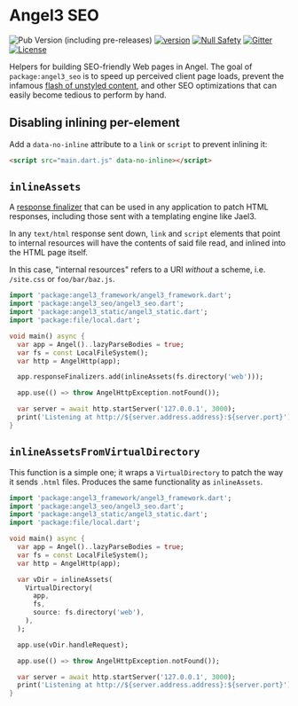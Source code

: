 # Angel3 SEO

![Pub Version (including pre-releases)](https://img.shields.io/pub/v/angel3_seo?include_prereleases)
[![version](https://img.shields.io/badge/pub-v4.0.0-brightgreen)](https://pub.dartlang.org/packages/angel3_seo)
[![Null Safety](https://img.shields.io/badge/null-safety-brightgreen)](https://dart.dev/null-safety)
[![Gitter](https://img.shields.io/gitter/room/angel_dart/discussion)](https://gitter.im/angel_dart/discussion)
[![License](https://img.shields.io/github/license/dukefirehawk/angel)](https://github.com/dukefirehawk/angel/tree/master/packages/seo/LICENSE)

Helpers for building SEO-friendly Web pages in Angel. The goal of `package:angel3_seo` is to speed up perceived client page loads, prevent the infamous [flash of unstyled content](https://en.wikipedia.org/wiki/Flash_of_unstyled_content), and other SEO optimizations that can easily become tedious to perform by hand.

## Disabling inlining per-element

Add a `data-no-inline` attribute to a `link` or `script` to prevent inlining it:

```html
<script src="main.dart.js" data-no-inline></script>
```

## `inlineAssets`

A [response finalizer](https://angel3-docs.dukefirehawk.com/guides/request-lifecycle) that can be used in any application to patch HTML responses, including those sent with a templating engine like Jael3.

In any `text/html` response sent down, `link` and `script` elements that point to internal resources will have the contents of said file read, and inlined into the HTML page itself.

In this case, "internal resources" refers to a URI *without* a scheme, i.e. `/site.css` or `foo/bar/baz.js`.

```dart
import 'package:angel3_framework/angel3_framework.dart';
import 'package:angel3_seo/angel3_seo.dart';
import 'package:angel3_static/angel3_static.dart';
import 'package:file/local.dart';

void main() async {
  var app = Angel()..lazyParseBodies = true;
  var fs = const LocalFileSystem();
  var http = AngelHttp(app);

  app.responseFinalizers.add(inlineAssets(fs.directory('web')));

  app.use(() => throw AngelHttpException.notFound());

  var server = await http.startServer('127.0.0.1', 3000);
  print('Listening at http://${server.address.address}:${server.port}');
}
```

## `inlineAssetsFromVirtualDirectory`

This function is a simple one; it wraps a `VirtualDirectory` to patch the way it sends `.html` files. Produces the same functionality as `inlineAssets`.

```dart
import 'package:angel3_framework/angel3_framework.dart';
import 'package:angel3_seo/angel3_seo.dart';
import 'package:angel3_static/angel3_static.dart';
import 'package:file/local.dart';

void main() async {
  var app = Angel()..lazyParseBodies = true;
  var fs = const LocalFileSystem();
  var http = AngelHttp(app);

  var vDir = inlineAssets(
    VirtualDirectory(
      app,
      fs,
      source: fs.directory('web'),
    ),
  );

  app.use(vDir.handleRequest);

  app.use(() => throw AngelHttpException.notFound());

  var server = await http.startServer('127.0.0.1', 3000);
  print('Listening at http://${server.address.address}:${server.port}');
}
```
